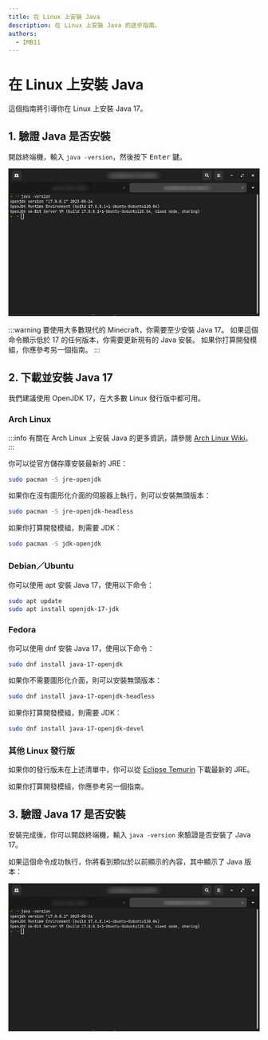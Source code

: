 ```yaml
---
title: 在 Linux 上安裝 Java
description: 在 Linux 上安裝 Java 的逐步指南。
authors:
  - IMB11
---
```


# 在 Linux 上安裝 Java

這個指南將引導你在 Linux 上安裝 Java 17。

## 1. 驗證 Java 是否安裝

開啟終端機，輸入 `java -version`，然後按下 <kbd>Enter</kbd> 鍵。

![終端機中輸入了「java -version」](/assets/players/installing-java/linux-java-version.png)

:::warning
要使用大多數現代的 Minecraft，你需要至少安裝 Java 17。 如果這個命令顯示低於 17 的任何版本，你需要更新現有的 Java 安裝。 如果你打算開發模組，你應參考另一個指南。
:::

## 2. 下載並安裝 Java 17

我們建議使用 OpenJDK 17，在大多數 Linux 發行版中都可用。

### Arch Linux

:::info
有關在 Arch Linux 上安裝 Java 的更多資訊，請參閱 [Arch Linux Wiki](https://wiki.archlinuxcn.org/wiki/Java)。
:::

你可以從官方儲存庫安裝最新的 JRE：

```sh
sudo pacman -S jre-openjdk
```

如果你在沒有圖形化介面的伺服器上執行，則可以安裝無頭版本：

```sh
sudo pacman -S jre-openjdk-headless
```

如果你打算開發模組，則需要 JDK：

```sh
sudo pacman -S jdk-openjdk
```

### Debian／Ubuntu

你可以使用 apt 安裝 Java 17，使用以下命令：

```sh
sudo apt update
sudo apt install openjdk-17-jdk
```

### Fedora

你可以使用 dnf 安裝 Java 17，使用以下命令：

```sh
sudo dnf install java-17-openjdk
```

如果你不需要圖形化介面，則可以安裝無頭版本：

```sh
sudo dnf install java-17-openjdk-headless
```

如果你打算開發模組，則需要 JDK：

```sh
sudo dnf install java-17-openjdk-devel
```

### 其他 Linux 發行版

如果你的發行版未在上述清單中，你可以從 [Eclipse Temurin](https://adoptium.net/temurin/) 下載最新的 JRE。

如果你打算開發模組，你應參考另一個指南。

## 3. 驗證 Java 17 是否安裝

安裝完成後，你可以開啟終端機，輸入 `java -version` 來驗證是否安裝了 Java 17。

如果這個命令成功執行，你將看到類似於以前顯示的內容，其中顯示了 Java 版本：

![終端機中輸入了「java -version」](/assets/players/installing-java/linux-java-version.png)
